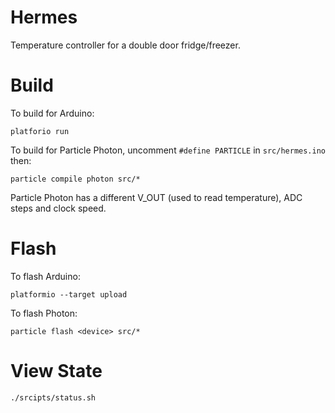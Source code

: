 Hermes
======

Temperature controller for a double door fridge/freezer.

# Build

To build for Arduino:

```
platforio run
```


To build for Particle Photon, uncomment `#define PARTICLE` in `src/hermes.ino` then:

```
particle compile photon src/*
```

Particle Photon has a different V_OUT (used to read temperature), ADC steps and clock speed. 

# Flash

To flash Arduino:

```
platformio --target upload
```


To flash Photon:

```
particle flash <device> src/*
```

# View State

```
./srcipts/status.sh
```
